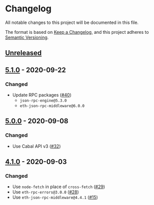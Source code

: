 # Changelog

All notable changes to this project will be documented in this file.

The format is based on [Keep a Changelog](https://keepachangelog.com/en/1.0.0/), and this project adheres to [Semantic Versioning](https://semver.org/spec/v2.0.0.html).

## [Unreleased]

## [5.1.0] - 2020-09-22

### Changed

- Update RPC packages ([#40](https://github.com/MetaMask/eth-json-rpc-infura/pull/40))
  - `json-rpc-engine@5.3.0`
  - `eth-json-rpc-middleware@6.0.0`

## [5.0.0] - 2020-09-08

### Changed

- Use Cabal API v3 ([#32](https://github.com/MetaMask/eth-json-rpc-infura/pull/32))

## [4.1.0] - 2020-09-03

### Changed

- Use `node-fetch` in place of `cross-fetch` ([#29](https://github.com/MetaMask/eth-json-rpc-infura/pull/28))
- Use `eth-rpc-errors@3.0.0` ([#28](https://github.com/MetaMask/eth-json-rpc-infura/pull/28))
- Use `eth-json-rpc-middleware@4.4.1` ([#15](https://github.com/MetaMask/eth-json-rpc-infura/pull/15))

[Unreleased]:https://github.com/MetaMask/eth-json-rpc-infura/compare/v5.1.0...HEAD
[5.1.0]:https://github.com/MetaMask/eth-json-rpc-infura/compare/v5.0.0...v5.1.0
[5.0.0]:https://github.com/MetaMask/eth-json-rpc-infura/compare/v4.1.0...v5.0.0
[4.1.0]:https://github.com/MetaMask/eth-json-rpc-infura/compare/v4.0.2...v4.1.0
